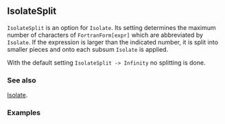 ## IsolateSplit

`IsolateSplit` is an option for `Isolate`. Its setting determines the maximum number of characters of `FortranForm[expr]` which are abbreviated by `Isolate`. If the expression is larger than the indicated number, it is split into smaller pieces and onto each subsum `Isolate` is applied.

With the default setting `IsolateSplit -> Infinity` no splitting is done.

### See also

[Isolate](Isolate).

### Examples